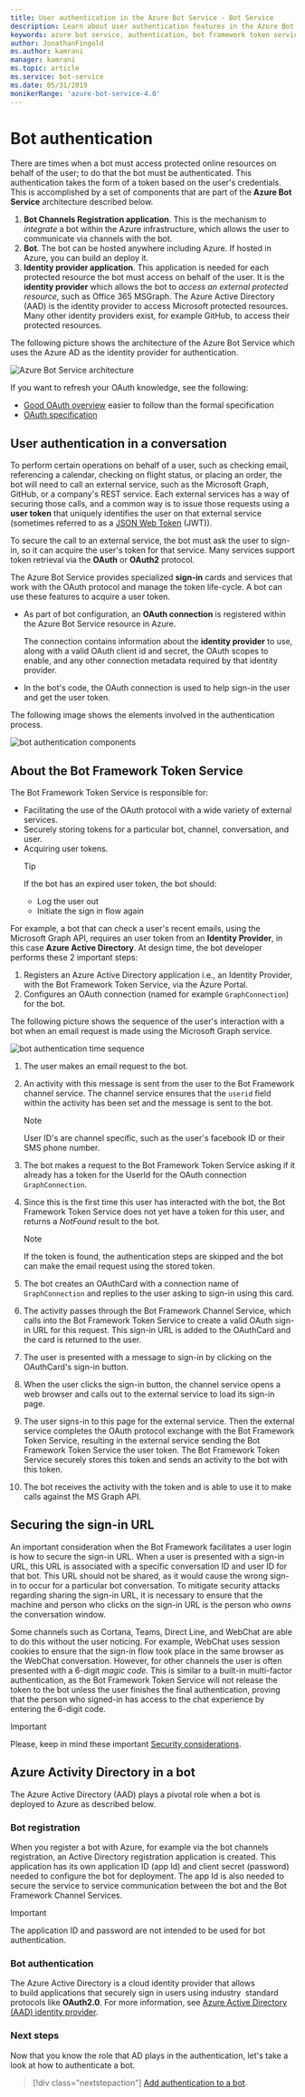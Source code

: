 ```yaml
---
title: User authentication in the Azure Bot Service - Bot Service
description: Learn about user authentication features in the Azure Bot Service.
keywords: azure bot service, authentication, bot framework token service
author: JonathanFingold
ms.author: kamrani
manager: kamrani
ms.topic: article
ms.service: bot-service
ms.date: 05/31/2019
monikerRange: 'azure-bot-service-4.0'
---
```


# Bot authentication

<!-- work in progress -->
There are times when a bot must access protected online resources on behalf of the user; to do that the bot must be authenticated. This authentication takes the form of a token based on the user's credentials. This is accomplished by a set of components that are part of the **Azure Bot Service** architecture described below.

1. **Bot Channels Registration application**. This is the mechanism to *integrate* a bot within the Azure infrastructure, which allows the user to communicate via channels with the bot.
1. **Bot**. The bot can be hosted anywhere including Azure. If hosted in Azure, you can build an deploy it.
1. **Identity provider application**. This application is needed for each protected resource the bot must access on behalf of the user. It is the **identity provider** which allows the bot to *access an external protected resource*, such as Office 365 MSGraph. The Azure Active Directory (AAD) is the identity provider to access Microsoft protected resources. Many other identity providers exist, for example GitHub, to access their protected resources.

The following picture shows the architecture of the Azure Bot Service which uses the Azure AD as the identity provider for authentication.

![Azure Bot Service architecture](media/concept-bot-authentication/azure-bot-service-architecture.png)

If you want to refresh your OAuth knowledge, see the following:

- [Good OAuth overview](https://aaronparecki.com/oauth-2-simplified/) easier to follow than the formal specification
- [OAuth specification](https://oauth.net/2/)

## User authentication in a conversation

To perform certain operations on behalf of a user, such as checking email, referencing a calendar, checking on flight status, or placing an order, the bot will need to call an external service, such as the Microsoft Graph, GitHub, or a company's REST service.
Each external services has a way of securing those calls, and a common way is to issue those requests using a **user token** that uniquely identifies the user on that external service (sometimes referred to as a [JSON Web Token](https://jwt.io/introduction/) (JWT)).

To secure the call to an external service, the bot must ask the user to sign-in, so it can acquire the user's token for that service.
Many services support token retrieval via the **OAuth** or **OAuth2** protocol.

The Azure Bot Service provides specialized **sign-in** cards and services that work with the OAuth protocol and manage the token life-cycle. A bot can use these features to acquire a user token.

- As part of bot configuration, an **OAuth connection** is registered within the Azure Bot Service resource in Azure.

    The connection contains information about the **identity provider** to use, along with a valid OAuth client id and secret, the OAuth scopes to enable, and any other connection metadata required by that identity provider.

- In the bot's code, the OAuth connection is used to help sign-in the user and get the user token.

The following image shows the elements involved in the authentication process.

![bot authentication components](media/concept-bot-authentication/bot-auth-components.png)

## About the Bot Framework Token Service

The Bot Framework Token Service is responsible for:

- Facilitating the use of the OAuth protocol with a wide variety of external services.
- Securely storing tokens for a particular bot, channel, conversation, and user.
- Acquiring user tokens.
    > [!TIP]
    > If the bot has an expired user token, the bot should:
    >    - Log the user out
    >    - Initiate the sign in flow again

For example, a bot that can check a user's recent emails, using the Microsoft Graph API, requires an user token from an **Identity Provider**, in this case **Azure Active Directory**. At design time, the bot developer performs these 2 important steps:

1. Registers an Azure Active Directory application i.e., an Identity Provider, with the Bot Framework Token Service, via the Azure Portal.
1. Configures an OAuth connection (named for example `GraphConnection`) for the bot.

The following picture shows the sequence of the user's interaction with a bot when an email request is made using the Microsoft Graph service.

![bot authentication time sequence](media/concept-bot-authentication/bot-auth-time-sequence.PNG)

1. The user makes an email request to the bot.
1. An activity with this message is sent from the user to the Bot Framework channel service. The channel service ensures that the `userid` field within the activity has been set and the message is sent to the bot.

    > [!NOTE]
    > User ID's are channel specific, such as the user's facebook ID or their SMS phone number.

1. The bot makes a request to the Bot Framework Token Service asking if it already has a token for the UserId for the OAuth connection `GraphConnection`.
1. Since this is the first time this user has interacted with the bot, the Bot Framework Token Service does not yet have a token for this user, and returns a *NotFound* result to the bot.

    > [!NOTE]
    > If the token is found, the authentication steps are skipped and the bot can make the email request using the stored token.

1. The bot creates an OAuthCard with a connection name of `GraphConnection` and replies to the user asking to sign-in using this card.
1. The activity passes through the Bot Framework Channel Service, which calls into the Bot Framework Token Service to create a valid OAuth sign-in URL for this request. This sign-in URL is added to the OAuthCard and the card is returned to the user.
1. The user is presented with a message to sign-in by clicking on the OAuthCard's sign-in button.
1. When the user clicks the sign-in button, the channel service opens a web browser and calls out to the external service to load its sign-in page.
1. The user signs-in to this page for the external service. Then the external service completes the OAuth protocol exchange with the Bot Framework Token Service, resulting in the external service sending the Bot Framework Token Service the user token. The Bot Framework Token Service securely stores this token and sends an activity to the bot with this token.
1. The bot receives the activity with the token and is able to use it to make calls against the MS Graph API.

## Securing the sign-in URL

An important consideration when the Bot Framework facilitates a user login is how to secure the sign-in URL. When a user is presented with a sign-in URL, this URL is associated with a specific conversation ID and user ID for that bot. This URL should not be shared, as it would cause the wrong sign-in to occur for a particular bot conversation. To mitigate security attacks regarding sharing the sign-in URL, it is necessary to ensure that the machine and person who clicks on the sign-in URL is the person who _owns_ the conversation window.

Some channels such as Cortana, Teams, Direct Line, and WebChat are able to do this without the user noticing. For example, WebChat uses session cookies to ensure that the sign-in flow took place in the same browser as the WebChat conversation. However, for other channels the user is often presented with a 6-digit _magic code_. This is similar to a built-in multi-factor authentication, as the Bot Framework Token Service will not release the token to the bot unless the user finishes the final authentication, proving that the person who signed-in has access to the chat experience by entering the 6-digit code.

> [!IMPORTANT]
> Please, keep in mind these important [Security considerations](~/rest-api/bot-framework-rest-direct-line-3-0-authentication.md#security-considerations).


## Azure Activity Directory in a bot

The Azure Active Directory (AAD) plays a pivotal role when a bot is deployed to Azure as described below.

### Bot registration

 When you register a bot with Azure, for example via the bot channels registration, an Active Directory registration application is created. This application has its own application ID (app Id) and client secret (password) needed to configure the bot for deployment. The app Id is also needed to secure the service to service communication between the bot and the Bot Framework Channel Services.

> [!IMPORTANT]
> The application ID and password are not intended to be used for bot authentication.

### Bot authentication

The Azure Active Directory is a cloud identity provider that allows to build applications that securely sign in users using industry  standard protocols like **OAuth2.0**. For more information, see [Azure Active Directory (AAD) identity provider](bot-builder-concept-identity-providers.md#azure-active-directory-(aad)-identity-provider).

### Next steps

Now that you know the role that AD plays in the authentication, let's take a look at how to authenticate a bot.

> [!div class="nextstepaction"]
> [Add authentication to a bot](bot-builder-authentication.md).
